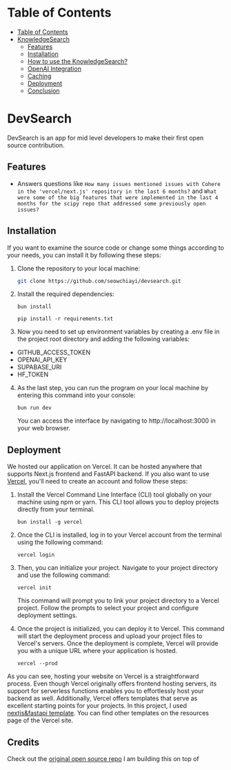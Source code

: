 # Table of Contents
- [Table of Contents](#table-of-contents)
- [KnowledgeSearch](#knowledge-search)
  - [Features](#features)
  - [Installation](#installation)
  - [How to use the KnowledgeSearch?](#how-to-use-the-knowledge-search)
  - [OpenAI Integration](#openai-integration)
  - [Caching](#caching)
  - [Deployment](#deployment)
  - [Conclusion](#conclusion)


# DevSearch

DevSearch is an app for mid level developers to make their first open source contribution.

## Features

- Answers questions like `How many issues mentioned issues with Cohere in the 'vercel/next.js' repository in the last 6 months?` and `What were some of the big features that were implemented in the last 4 months for the scipy repo that addressed some previously open issues?`

## Installation

If you want to examine the source code or change some things according to your needs, you can install it by following these steps:

1. Clone the repository to your local machine:
   ```bash
   git clone https://github.com/seowchiayi/devsearch.git
   ```

2. Install the required dependencies:
   ```
   bun install
   ```
   ```
   pip install -r requirements.txt
   ```

3. Now you need to set up environment variables by creating a .env file in the project root directory and adding the following variables:
  
  - GITHUB_ACCESS_TOKEN
  - OPENAI_API_KEY
  - SUPABASE_URI
  - HF_TOKEN

4. As the last step, you can run the program on your local machine by entering this command into your console:
   ```
   bun run dev
   ```
   You can access the interface by navigating to http://localhost:3000 in your web browser.

## Deployment

We hosted our application on Vercel. It can be hosted anywhere that supports Next.js frontend and FastAPI backend. If you also want to use [Vercel](https://vercel.com/login), you'll need to create an account and follow these steps:

1. Install the Vercel Command Line Interface (CLI) tool globally on your machine using npm or yarn. This CLI tool allows you to deploy projects directly from your terminal.
   ```
   bun install -g vercel
   ```

2. Once the CLI is installed, log in to your Vercel account from the terminal using the following command:
   ```
   vercel login
   ```
3. Then, you can initialize your project. Navigate to your project directory and use the following command:
   ```
   vercel init
   ```
   This command will prompt you to link your project directory to a Vercel project. Follow the prompts to select your project and configure deployment settings.

4. Once the project is initialized, you can deploy it to Vercel. This command will start the deployment process and upload your project files to Vercel's servers. Once the deployment is complete, Vercel will provide you with a unique URL where your application is hosted.
   ```
   vercel --prod
   ```

As you can see, hosting your website on Vercel is a straightforward process. Even though Vercel originally offers frontend hosting servers,  its support for serverless functions enables you to effortlessly host your backend as well. Additionally, Vercel offers templates that serve as excellent starting points for your projects. In this project, I used [nextjs&fastapi template](https://vercel.com/templates/next.js/nextjs-fastapi-starter). You can find other templates on the resources page of the Vercel site.

## Credits
Check out the [original open source repo](https://github.com/timescale/rag-is-more-than-vector-search) I am building this on top of